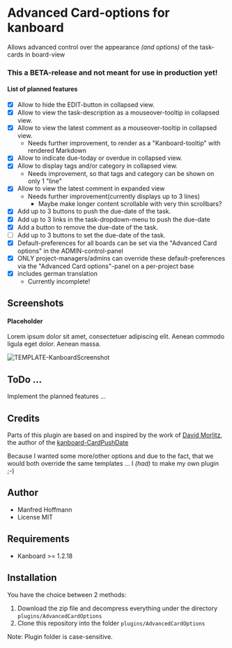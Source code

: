 Advanced Card-options for kanboard
==================================

Allows advanced control over the appearance _(and options)_ of the task-cards in board-view

### This a BETA-release and not meant for use in production yet!

#### List of planned features
- [x] Allow to hide the EDIT-button in collapsed view.
- [x] Allow to view the task-description as a mouseover-tooltip in collapsed view.
- [x] Allow to view the latest comment as a mouseover-tooltip in collapsed view.
  - Needs further improvement, to render as a "Kanboard-tooltip" with rendered Markdown
- [x] Allow to indicate due-today or overdue in collapsed view.
- [x] Allow to display tags and/or category in collapsed view.
  - Needs improvement, so that tags and category can be shown on only 1 "line"
- [x] Allow to view the latest comment in expanded view
  - Needs further improvement(currently displays up to 3 lines)
    - Maybe make longer content scrollable with very thin scrollbars?
- [x] Add up to 3 buttons to push the due-date of the task.
- [x] Add up to 3 links in the task-dropdown-menu to push the due-date
- [x] Add a button to remove the due-date of the task.
- [ ] Add up to 3 buttons to set the due-date of the task.
- [x] Default-preferences for all boards can be set via the "Advanced Card options" in the ADMIN-control-panel
- [x] ONLY project-managers/admins can override these default-preferences via the "Advanced Card options"-panel on a per-project base
- [x] includes german translation
  - Currently incomplete!


Screenshots
-----------

#### Placeholder
Lorem ipsum dolor sit amet, consectetuer adipiscing elit. Aenean commodo ligula eget dolor. Aenean massa.

![TEMPLATE-KanboardScreenshot](https://user-images.githubusercontent.com/48651533/115109569-dc8b3500-9f76-11eb-98c6-341d3cc56df9.png)



ToDo ...
--------
Implement the planned features ...


Credits
-------
Parts of this plugin are based on and inspired by the work of [David Morlitz](https://github.com/dmorlitz), the author of the [kanboard-CardPushDate](https://github.com/dmorlitz/kanboard-CardPushDate)

Because I wanted some more/other options and due to the fact, that we would both override the same templates ... I _(had)_ to make my own plugin ;-)

Author
------

- Manfred Hoffmann
- License MIT

Requirements
------------

- Kanboard >= 1.2.18

Installation
------------

You have the choice between 2 methods:

1. Download the zip file and decompress everything under the directory `plugins/AdvancedCardOptions`
2. Clone this repository into the folder `plugins/AdvancedCardOptions`

Note: Plugin folder is case-sensitive.
